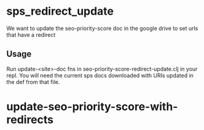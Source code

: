# sps_redirect_update

We want to update the seo-priority-score doc in the google drive to set urls that have a redirect

## Usage

Run update-\<site\>-doc fns in seo-priority-score-redirect-update.clj in your repl. You will need the current sps docs downloaded with URIs updated in the def from that file.


# update-seo-priority-score-with-redirects
